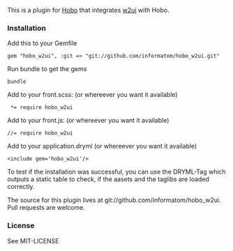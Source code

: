 This is a plugin for [Hobo](http://hobocentral.net) that integrates [w2ui](http://w2ui.com/web/) with Hobo.

### Installation

Add this to your Gemfile

    gem "hobo_w2ui", :git => "git://github.com/informatom/hobo_w2ui.git"

Run bundle to get the gems

    bundle

Add to your front.scss: (or whereever you want it available)

     *= require hobo_w2ui

Add to your front.js: (or whereever you want it available)

    //= require hobo_w2ui

Add to your application.dryml (or whereever you want it available)

    <include gem='hobo_w2ui'/>

To test if the installation was successful, you can use the DRYML-Tag
    <w2ui-test/>
which outputs a static table to check, if the aasets and the taglibs
are loaded correctly.

The source for this plugin lives at git://github.com/informatom/hobo_w2ui.   Pull requests are welcome.

### License

See MIT-LICENSE
